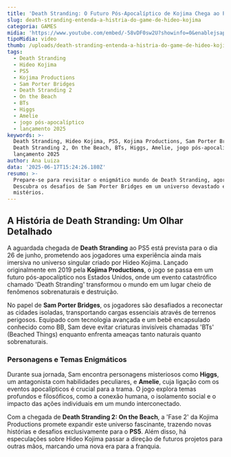 ```yaml
---
title: 'Death Stranding: O Futuro Pós-Apocalíptico de Kojima Chega ao PS5'
slug: death-stranding-entenda-a-histria-do-game-de-hideo-kojima
categoria: GAMES
midia: 'https://www.youtube.com/embed/-58vDF0sw2U?showinfo=0&enablejsapi=1'
tipoMidia: video
thumb: /uploads/death-stranding-entenda-a-histria-do-game-de-hideo-kojima-thumb.png
tags:
  - Death Stranding
  - Hideo Kojima
  - PS5
  - Kojima Productions
  - Sam Porter Bridges
  - Death Stranding 2
  - On the Beach
  - BTs
  - Higgs
  - Amelie
  - jogo pós-apocalíptico
  - lançamento 2025
keywords: >-
  Death Stranding, Hideo Kojima, PS5, Kojima Productions, Sam Porter Bridges,
  Death Stranding 2, On the Beach, BTs, Higgs, Amelie, jogo pós-apocalíptico,
  lançamento 2025
author: Ana Luiza
data: '2025-06-17T15:24:26.180Z'
resumo: >-
  Prepare-se para revisitar o enigmático mundo de Death Stranding, agora no PS5.
  Descubra os desafios de Sam Porter Bridges em um universo devastado e cheio de
  mistérios.
---
```


## A História de Death Stranding: Um Olhar Detalhado

A aguardada chegada de **Death Stranding** ao PS5 está prevista para o dia 26 de junho, prometendo aos jogadores uma experiência ainda mais imersiva no universo singular criado por Hideo Kojima. Lançado originalmente em 2019 pela **Kojima Productions**, o jogo se passa em um futuro pós-apocalíptico nos Estados Unidos, onde um evento catastrófico chamado 'Death Stranding' transformou o mundo em um lugar cheio de fenômenos sobrenaturais e destruição.

No papel de **Sam Porter Bridges**, os jogadores são desafiados a reconectar as cidades isoladas, transportando cargas essenciais através de terrenos perigosos. Equipado com tecnologia avançada e um bebê encapsulado conhecido como BB, Sam deve evitar criaturas invisíveis chamadas 'BTs' (Beached Things) enquanto enfrenta ameaças tanto naturais quanto sobrenaturais.

### Personagens e Temas Enigmáticos

Durante sua jornada, Sam encontra personagens misteriosos como **Higgs**, um antagonista com habilidades peculiares, e **Amelie**, cuja ligação com os eventos apocalípticos é crucial para a trama. O jogo explora temas profundos e filosóficos, como a conexão humana, o isolamento social e o impacto das ações individuais em um mundo interconectado.

Com a chegada de **Death Stranding 2: On the Beach**, a 'Fase 2' da Kojima Productions promete expandir este universo fascinante, trazendo novas histórias e desafios exclusivamente para o **PS5**. Além disso, há especulações sobre Hideo Kojima passar a direção de futuros projetos para outras mãos, marcando uma nova era para a franquia.
